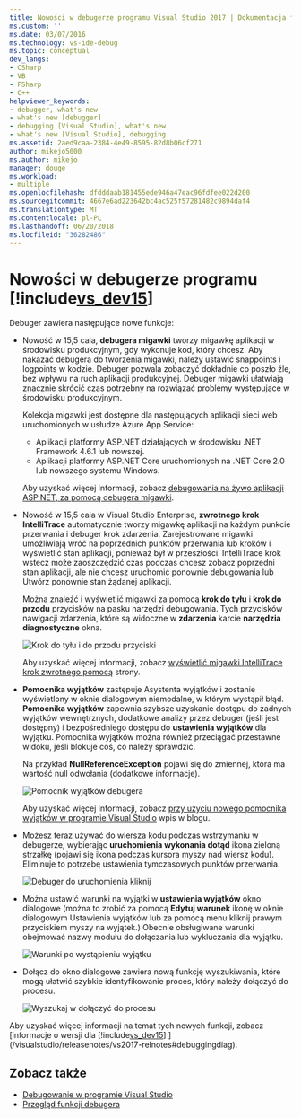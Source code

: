 ```yaml
---
title: Nowości w debugerze programu Visual Studio 2017 | Dokumentacja firmy Microsoft
ms.custom: ''
ms.date: 03/07/2016
ms.technology: vs-ide-debug
ms.topic: conceptual
dev_langs:
- CSharp
- VB
- FSharp
- C++
helpviewer_keywords:
- debugger, what's new
- what's new [debugger]
- debugging [Visual Studio], what's new
- what's new [Visual Studio], debugging
ms.assetid: 2aed9caa-2384-4e49-8595-82d8b06cf271
author: mikejo5000
ms.author: mikejo
manager: douge
ms.workload:
- multiple
ms.openlocfilehash: dfdddaab181455ede946a47eac96fdfee022d200
ms.sourcegitcommit: 4667e6ad223642bc4ac525f57281482c9894daf4
ms.translationtype: MT
ms.contentlocale: pl-PL
ms.lasthandoff: 06/20/2018
ms.locfileid: "36282486"
---
```

# <a name="whats-new-for-the-debugger-in-includevsdev15miscincludesvsdev15mdmd"></a>Nowości w debugerze programu [!include[vs_dev15](../misc/includes/vs_dev15_md.md)]

Debuger zawiera następujące nowe funkcje:

- Nowość w 15,5 cala, **debugera migawki** tworzy migawkę aplikacji w środowisku produkcyjnym, gdy wykonuje kod, który chcesz. Aby nakazać debugera do tworzenia migawki, należy ustawić snappoints i logpoints w kodzie. Debuger pozwala zobaczyć dokładnie co poszło źle, bez wpływu na ruch aplikacji produkcyjnej. Debuger migawki ułatwiają znacznie skrócić czas potrzebny na rozwiązać problemy występujące w środowisku produkcyjnym.

    Kolekcja migawki jest dostępne dla następujących aplikacji sieci web uruchomionych w usłudze Azure App Service:

    * Aplikacji platformy ASP.NET działających w środowisku .NET Framework 4.6.1 lub nowszej.
    * Aplikacji platformy ASP.NET Core uruchomionych na .NET Core 2.0 lub nowszego systemu Windows.

    Aby uzyskać więcej informacji, zobacz [debugowania na żywo aplikacji ASP.NET, za pomocą debugera migawki](../debugger/debug-live-azure-applications.md).

- Nowość w 15,5 cala w Visual Studio Enterprise, **zwrotnego krok IntelliTrace** automatycznie tworzy migawkę aplikacji na każdym punkcie przerwania i debuger krok zdarzenia. Zarejestrowane migawki umożliwiają wróć na poprzednich punktów przerwania lub kroków i wyświetlić stan aplikacji, ponieważ był w przeszłości. IntelliTrace krok wstecz może zaoszczędzić czas podczas chcesz zobacz poprzedni stan aplikacji, ale nie chcesz uruchomić ponownie debugowania lub Utwórz ponownie stan żądanej aplikacji.

    Można znaleźć i wyświetlić migawki za pomocą **krok do tyłu** i **krok do przodu** przycisków na pasku narzędzi debugowania. Tych przycisków nawigacji zdarzenia, które są widoczne w **zdarzenia** karcie **narzędzia diagnostyczne** okna.

    ![Krok do tyłu i do przodu przyciski](../debugger/media/intellitrace-step-back-icons-description.png  "przyciski krok do tyłu i do przodu")

    Aby uzyskać więcej informacji, zobacz [wyświetlić migawki IntelliTrace krok zwrotnego pomocą](../debugger/how-to-use-intellitrace-step-back.md) strony.

- **Pomocnika wyjątków** zastępuje Asystenta wyjątków i zostanie wyświetlony w oknie dialogowym niemodalne, w którym wystąpił błąd. **Pomocnika wyjątków** zapewnia szybsze uzyskanie dostępu do żadnych wyjątków wewnętrznych, dodatkowe analizy przez debuger (jeśli jest dostępny) i bezpośredniego dostępu do **ustawienia wyjątków** dla wyjątku. Pomocnika wyjątków można również przeciągać przestawne widoku, jeśli blokuje coś, co należy sprawdzić.

    Na przykład **NullReferenceException** pojawi się do zmiennej, która ma wartość null odwołania (dodatkowe informacje).

    ![Pomocnik wyjątków debugera](../debugger/media/dbg-exception-helper.png "DbgExceptionHelper")

    Aby uzyskać więcej informacji, zobacz [przy użyciu nowego pomocnika wyjątków w programie Visual Studio](https://blogs.msdn.microsoft.com/visualstudioalm/2016/03/31/using-the-new-exception-helper-in-visual-studio-15-preview/) wpis w blogu.

- Możesz teraz używać do wiersza kodu podczas wstrzymaniu w debugerze, wybierając **uruchomienia wykonania dotąd** ikona zieloną strzałkę (pojawi się ikona podczas kursora myszy nad wiersz kodu). Eliminuje to potrzebę ustawienia tymczasowych punktów przerwania.

    ![Debuger do uruchomienia kliknij](../debugger/media/dbg-run-to-click.png "DbgRunToClick")

- Można ustawić warunki na wyjątki w **ustawienia wyjątków** okno dialogowe (można to zrobić za pomocą **Edytuj warunek** ikonę w oknie dialogowym Ustawienia wyjątków lub za pomocą menu kliknij prawym przyciskiem myszy na wyjątek.) Obecnie obsługiwane warunki obejmować nazwy modułu do dołączania lub wykluczania dla wyjątku.

    ![Warunki po wystąpieniu wyjątku](../debugger/media/dbg-conditional-exception.png "DbgConditionalException")

- Dołącz do okno dialogowe zawiera nową funkcję wyszukiwania, które mogą ułatwić szybkie identyfikowanie proces, który należy dołączyć do procesu.

    ![Wyszukaj w dołączyć do procesu](../debugger/media/dbg-attach-to-process-search.png "DbgAttachToProcessSearch")

Aby uzyskać więcej informacji na temat tych nowych funkcji, zobacz [informacje o wersji dla [!include[vs_dev15](../misc/includes/vs_dev15_md.md)] ](/visualstudio/releasenotes/vs2017-relnotes#debuggingdiag).

## <a name="see-also"></a>Zobacz także

- [Debugowanie w programie Visual Studio](../debugger/index.md)
- [Przegląd funkcji debugera](../debugger/debugger-feature-tour.md)
